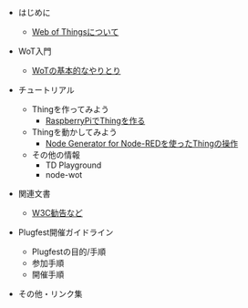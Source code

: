 - はじめに
  - [Web of Thingsについて](about.md)

- WoT入門
  - [WoTの基本的なやりとり](basicsequence.md)

- チュートリアル
  - Thingを作ってみよう
    - [RaspberryPiでThingを作る](raspithing.md)
  - Thingを動かしてみよう
    - [Node Generator for Node-REDを使ったThingの操作](nodegen-tutorial.md)
  - その他の情報
    - TD Playground
    - node-wot 

- 関連文書
  - [W3C勧告など](recs.md)

- Plugfest開催ガイドライン
  - Plugfestの目的/手順
  - 参加手順
  - 開催手順

- その他・リンク集


